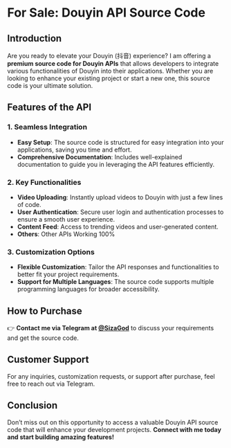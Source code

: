 # For Sale: Douyin API Source Code

## Introduction

Are you ready to elevate your Douyin (抖音) experience? I am offering a **premium source code for Douyin APIs** that allows developers to integrate various functionalities of Douyin into their applications. Whether you are looking to enhance your existing project or start a new one, this source code is your ultimate solution.

## Features of the API   

### 1. Seamless Integration 
- **Easy Setup**: The source code is structured for easy integration into your applications, saving you time and effort. 
- **Comprehensive Documentation**: Includes well-explained documentation to guide you in leveraging the API features efficiently. 

### 2. Key Functionalities 
- **Video Uploading**: Instantly upload videos to Douyin with just a few lines of code.
- **User Authentication**: Secure user login and authentication processes to ensure a smooth user experience.
- **Content Feed**: Access to trending videos and user-generated content.
- **Others**: Other APIs Working 100%

### 3. Customization Options
- **Flexible Customization**: Tailor the API responses and functionalities to better fit your project requirements.
- **Support for Multiple Languages**: The source code supports multiple programming languages for broader accessibility.

## How to Purchase

👉 **Contact me via Telegram at [@SizaGod](https://t.me/SizaGod)** to discuss your requirements and get the source code.

## Customer Support
For any inquiries, customization requests, or support after purchase, feel free to reach out via Telegram.

## Conclusion
Don’t miss out on this opportunity to access a valuable Douyin API source code that will enhance your development projects. **Connect with me today and start building amazing features!**
